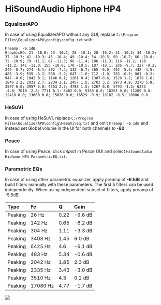 # HiSoundAudio Hiphone HP4

### EqualizerAPO
In case of using EqualizerAPO without any GUI, replace `C:\Program Files\EqualizerAPO\config\config.txt`
with:
```
Preamp: -6.1dB
GraphicEQ: 21 -10.0; 23 -10.1; 25 -10.1; 28 -10.2; 31 -10.2; 34 -10.2; 37 -10.3; 41 -10.3; 45 -10.4; 49 -10.4; 54 -10.5; 60 -10.7; 66 -10.8; 72 -10.9; 79 -11.1; 87 -11.3; 96 -11.4; 106 -11.3; 116 -11.2; 128 -11.2; 141 -11.0; 155 -10.8; 170 -10.5; 187 -10.1; 206 -9.7; 227 -9.2; 249 -8.7; 274 -8.1; 302 -7.4; 332 -6.7; 365 -6.0; 402 -5.3; 442 -4.5; 486 -3.9; 535 -3.2; 588 -2.2; 647 -1.6; 712 -1.0; 783 -0.3; 861 -0.2; 947 -0.0; 1042 0.1; 1146 0.1; 1261 0.4; 1387 0.6; 1526 1.2; 1678 1.6; 1846 2.2; 2031 2.7; 2234 1.1; 2457 1.8; 2703 3.2; 2973 4.9; 3270 5.8; 3597 6.0; 3957 5.0; 4353 2.7; 4788 1.5; 5267 0.8; 5793 -1.2; 6373 -4.8; 7010 -2.8; 7711 0.1; 8482 0.0; 9330 0.0; 10263 0.0; 11289 0.0; 12418 0.0; 13660 0.0; 15026 0.0; 16529 -0.9; 18182 -0.5; 20000 0.0
```

### HeSuVi
In case of using HeSuVi, replace `C:\Program Files\EqualizerAPO\config\HeSuVi\eq.txt` and omit `Preamp:
-6.1dB` and instead set Global volume in the UI for both channels to **-60**

### Peace
In case of using Peace, click *Import* in Peace GUI and select `HiSoundAudio Hiphone HP4 ParametricEQ.txt`.

### Parametric EQs
In case of using other parametric equalizer, apply preamp of **-6.1dB** and build filters manually
with these parameters. The first 5 filters can be used independently.
When using independent subset of filters, apply preamp of -5.9dB.

| Type    | Fc       |    Q | Gain    |
|:--------|:---------|:-----|:--------|
| Peaking | 26 Hz    | 0.22 | -9.6 dB |
| Peaking | 142 Hz   | 0.65 | -6.2 dB |
| Peaking | 304 Hz   | 1.11 | -3.3 dB |
| Peaking | 3408 Hz  | 1.45 | 6.0 dB  |
| Peaking | 6425 Hz  | 4.6  | -6.1 dB |
| Peaking | 483 Hz   | 5.34 | -0.6 dB |
| Peaking | 2042 Hz  | 1.85 | 2.3 dB  |
| Peaking | 2335 Hz  | 3.43 | -3.0 dB |
| Peaking | 3510 Hz  | 4.3  | 0.2 dB  |
| Peaking | 17080 Hz | 4.77 | -1.7 dB |

![](https://raw.githubusercontent.com/jaakkopasanen/AutoEq/master/results/innerfidelity/sbaf-serious/HiSoundAudio%20Hiphone%20HP4/HiSoundAudio%20Hiphone%20HP4.png)